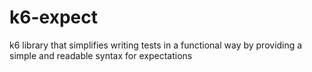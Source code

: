 # k6-expect
k6 library that simplifies writing tests in a functional way by providing a simple and readable syntax for expectations
